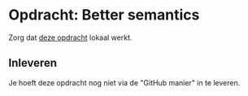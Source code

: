 # Opdracht: Better semantics

Zorg dat [deze opdracht](https://cmd-viscom.gitbook.io/1-1-mmt1/lesprogramma/2-html-en-semantiek/voorbereiding#opdracht-b-better-semantics) lokaal werkt.

## Inleveren
Je hoeft deze opdracht nog niet via de "GitHub manier" in te leveren.
